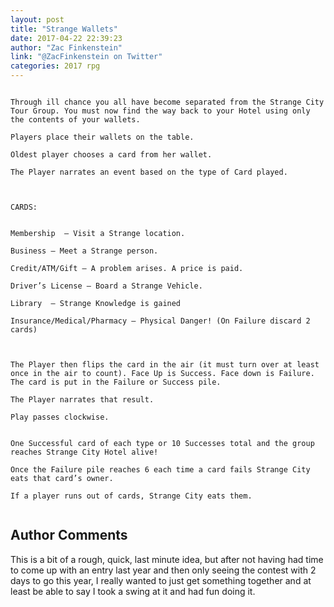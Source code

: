 ```yaml
---
layout: post
title: "Strange Wallets"
date: 2017-04-22 22:39:23
author: "Zac Finkenstein"
link: "@ZacFinkenstein on Twitter"
categories: 2017 rpg
---
```

```

Through ill chance you all have become separated from the Strange City Tour Group. You must now find the way back to your Hotel using only the contents of your wallets.

Players place their wallets on the table.

Oldest player chooses a card from her wallet.

The Player narrates an event based on the type of Card played.



CARDS:


Membership  – Visit a Strange location.

Business – Meet a Strange person.

Credit/ATM/Gift – A problem arises. A price is paid.

Driver’s License – Board a Strange Vehicle.

Library  – Strange Knowledge is gained

Insurance/Medical/Pharmacy – Physical Danger! (On Failure discard 2 cards)



The Player then flips the card in the air (it must turn over at least once in the air to count). Face Up is Success. Face down is Failure. The card is put in the Failure or Success pile.

The Player narrates that result.

Play passes clockwise.


One Successful card of each type or 10 Successes total and the group reaches Strange City Hotel alive!

Once the Failure pile reaches 6 each time a card fails Strange City eats that card’s owner. 

If a player runs out of cards, Strange City eats them.


```
## Author Comments 

This is a bit of a rough, quick, last minute idea, but after not having had time to come up with an entry last year and then only seeing the contest with 2 days to go this year, I really wanted to just get something together and at least be able to say I took a swing at it and had fun doing it. 
